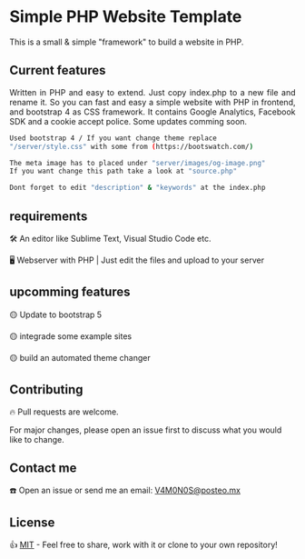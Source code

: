 # Simple PHP Website Template

This is a small & simple "framework" to build a website in PHP.

## Current features

<p align="justify">
  Written in PHP and easy to extend. Just copy index.php to a new file and rename it. So you can fast and easy a simple website with PHP in frontend, and bootstrap 4 as CSS framework. It contains Google Analytics, Facebook SDK and a cookie accept police. Some updates comming soon.
</p>

```bash
Used bootstrap 4 / If you want change theme replace 
"/server/style.css" with some from (https://bootswatch.com/)

The meta image has to placed under "server/images/og-image.png" 
If you want change this path take a look at "source.php"

Dont forget to edit "description" & "keywords" at the index.php
```

## requirements

🛠 An editor like Sublime Text, Visual Studio Code etc.

🖥 Webserver with PHP | Just edit the files and upload to your server

## upcomming features

🟡 Update to bootstrap 5

🟡 integrade some example sites

🟡 build an automated theme changer


## Contributing
🔥 Pull requests are welcome. 

For major changes, please open an issue first to discuss what you would like to change.

## Contact me
☎️ Open an issue or send me an email: V4M0N0S@posteo.mx 

## License
👍 [MIT](https://choosealicense.com/licenses/mit/) - Feel free to share, work with it or clone to your own repository!
